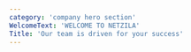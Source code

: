 ```yaml
---
category: 'company hero section'
WelcomeText: 'WELCOME TO NETZILA'
Title: 'Our team is driven for your success'
---
```

